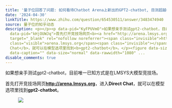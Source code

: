 ```yaml
---
title: '量子位回答了问题: 如何看待Chatbot Arena上新出的GPT2-chatbot, 目测超越GPT4？'
date: '2024-04-30'
linkTitle: https://www.zhihu.com/question/654530511/answer/3483474940
source: 量子位的知乎动态
description: <p></p><p data-pid="KyFPUVmO">如果想亲手测试gpt2-chatbot，目前唯一已知方式是在LMSYS大模型竞技场。</p><p
  data-pid="kHjOUWJq">首先打开竞技场网页<b><a href="http://arena.lmsys.org/" class=" external"
  target="_blank" rel="nofollow noreferrer"><span class="invisible">http://</span><span
  class="visible">arena.lmsys.org</span><span class="invisible"></span></a></b>，进入<b>Direct
  Chat</b>，就可以在模型选项里找到<b>gpt2-chatbot</b>。</p><figure data-size="normal"><img src="https://pic1.zhimg.com/v2-c1758a30623934115fcc500c1b753a80_1440w.jpg"
  data-caption="" data-size="normal" data-rawwidth="1080" ...
disable_comments: true
---
```

<p></p><p data-pid="KyFPUVmO">如果想亲手测试gpt2-chatbot，目前唯一已知方式是在LMSYS大模型竞技场。</p><p data-pid="kHjOUWJq">首先打开竞技场网页<b><a href="http://arena.lmsys.org/" class=" external" target="_blank" rel="nofollow noreferrer"><span class="invisible">http://</span><span class="visible">arena.lmsys.org</span><span class="invisible"></span></a></b>，进入<b>Direct Chat</b>，就可以在模型选项里找到<b>gpt2-chatbot</b>。</p><figure data-size="normal"><img src="https://pic1.zhimg.com/v2-c1758a30623934115fcc500c1b753a80_1440w.jpg" data-caption="" data-size="normal" data-rawwidth="1080" ...
